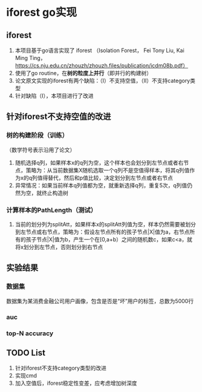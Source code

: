 # iforest go实现

## iforest
1. 本项目基于go语言实现了 iforest （Isolation Forest， Fei Tony Liu, Kai Ming Ting， https://cs.nju.edu.cn/zhouzh/zhouzh.files/publication/icdm08b.pdf）
2. 使用了go routine，在**树的粒度上并行**（即并行的构建树）
3. 论文原文实现的iforest有两个缺陷：（I）不支持空值，（II）不支持category类型
4. 针对缺陷（I），本项目进行了改进

## 针对iforest不支持空值的改进
### 树的构建阶段（训练）
（数学符号表示沿用了论文）
1. 随机选择q列，如果样本x的q列为空，这个样本也会划分到左节点或者右节点，策略为：从当前数据集X随机选取一个q列不是空值得样本，将其q列值作为x的q列值得替代，然后和p值比较，决定划分到左节点或者右节点
2. 异常情况：如果当前样本q列值都为空，就重新选择q列，重复5次，q列值仍然为空，就终止构造树
### 计算样本的PathLength（测试）
1. 当前的划分列为splitAtt，如果样本x的splitAtt列值为空，样本仍然需要被划分到左节点或右节点，策略为：假设左节点所有的孩子节点|X|值为a，右节点所有的孩子节点|X|值为b，产生一个在[0,a+b）之间的随机数c，如果c<a，就将x划分到左节点，否则划分到右节点

## 实验结果
### 数据集
数据集为某消费金融公司用户画像，包含是否是“坏”用户的标签，总数为5000行
### auc

### top-N accuracy

## TODO List
1. 针对iforest不支持category类型的改进
2. 实现cmd
3. 加入空值后，iforest稳定性变差，应考虑增加树深度
 
